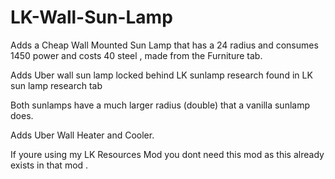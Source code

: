 # LK-Wall-Sun-Lamp
Adds a Cheap Wall Mounted Sun Lamp that has a 24 radius and consumes 1450 power and costs 40 steel , made from the Furniture tab. 

Adds Uber wall sun lamp locked behind LK sunlamp research found in LK sun lamp research tab 

Both sunlamps have a much larger radius (double) that a vanilla sunlamp does.

Adds Uber Wall Heater and Cooler. 

If youre using my LK Resources Mod you dont need this mod as this already exists in that mod .

